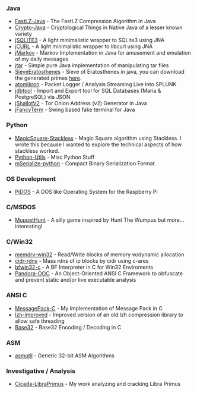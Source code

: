 ###

### Java
* [FastLZ-Java](https://github.com/WWelna/FastLZ-Java) - The FastLZ Compression Algorithm in Java
* [Crypto-Java](https://github.com/WWelna/Crypto-Java) - Cryptological Things in Native Java of a lesser known variety
* [jSQLITE3](https://github.com/WWelna/jSQLITE3) - A light minimalistic wrapper to SQLite3 using JNA
* [jCURL](https://github.com/WWelna/jCURL) - A light minimalistic wrapper to libcurl using JNA
* [jMarkov](https://github.com/WWelna/jMarkov) - Markov Implementation in Java for amusement and emulation of my daily messages
* [jtar](https://github.com/WWelna/jtar) - Simple pure Java implementation of manipulating tar files
* [SieveEratosthenes](https://github.com/WWelna/SieveEratosthenes) - Sieve of Eratosthenes in java, you can download the generated primes [here](https://github.com/WWelna/SieveEratosthenes/releases/tag/final).
* [atomikron](https://github.com/WWelna/atomikron) - Packet Logger / Analysis Streaming Live Into SPLUNK
* [jdbtool](https://github.com/WWelna/jdbtool) - Import and Export tool for SQL Databases (Maria & PostgreSQL) via JSON
* [jShallotV2](https://github.com/WWelna/jShallotV2) - Tor Onion Address (v2) Generator in Java
* [jFancyTerm](https://github.com/WWelna/jFancyTerm) - Swing based fake terminal for Java

### Python
* [MagicSquare-Stackless](https://github.com/WWelna/MagicSquare-Stackless) - Magic Square algorithm using Stackless. I wrote this because I wanted to explore the technical aspects of how stackless worked.
* [Python-Utils](https://github.com/WWelna/Python-Utils) - Misc Python Stuff
* [mSerialize-python](https://github.com/WWelna/mSerialize-python) - Compact Binary Serialization Format 

### OS Development
* [PiDOS](https://github.com/WWelna/PiDOS) - A DOS like Operating System for the Raspberry Pi

### C/MSDOS
* [MuppetHunt](https://github.com/WWelna/MuppetHunt) - A silly game inspired by Hunt The Wumpus but more... interesting!

### C/Win32
* [memdrv-win32](https://github.com/WWelna/memdrv-win32) - Read/Write blocks of memory w/dynamic allocation
* [cidr-rdns](https://github.com/WWelnacidr-rdns) - Mass rdns of ip blocks by cidr using c-ares
* [bfwin32-c](https://github.com/WWelna/bfwin32-c) - A BF Interpreter in C for Win32 Enviroments
* [Pandora-OOC](https://github.com/WWelna/Pandora-OOC) - An Object-Oriented ANSI C Framework to obfuscate and prevent static and/or live executable analysis

### ANSI C
* [MessagePack-C](https://github.com/WWelna/MessagePack-C) - My Implementation of Message Pack in C
* [lzh-improved](https://github.com/WWelna/lzh-improved) - Improved version of an old lzh compression library to allow safe threading
* [Base32](https://github.com/WWelna/Base32) - Base32 Encoding / Decoding in C 

### ASM
* [asmutil](https://github.com/WWelna/asmutil) - Generic 32-bit ASM Algorithms

### Investigative / Analysis
* [Cicada-LibraPrimus](https://github.com/WWelna/Cicada-LibraPrimus) - My work analyzing and cracking Libra Primus
